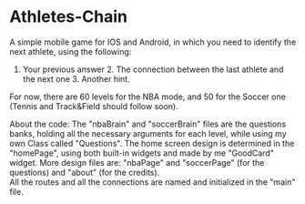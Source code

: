 # Athletes-Chain
A simple mobile game for IOS and Android, in which you need to identify the next athlete, using the following:
1. Your previous answer 2. The connection between the last athlete and the next one 3. Another hint.

For now, there are 60 levels for the NBA mode, and 50 for the Soccer one (Tennis and Track&Field should follow soon).

About the code:
The "nbaBrain" and "soccerBrain" files are the questions banks, holding all the necessary arguments for each level, while using 
my own Class called "Questions".
The home screen design is determined in the "homePage", using both built-in widgets and made by me "GoodCard" widget.
More design files are: "nbaPage" and "soccerPage" (for the questions) and "about" (for the credits).  
All the routes and all the connections are named and initialized in the "main" file.

